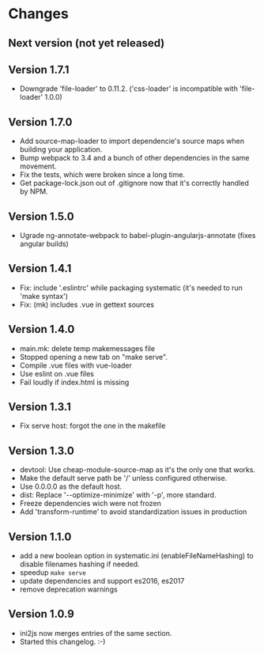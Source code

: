 Changes
=======
Next version (not yet released)
-------------------------------


Version 1.7.1
-------------
- Downgrade 'file-loader' to 0.11.2. ('css-loader' is incompatible with 'file-loader' 1.0.0)

Version 1.7.0
-------------
- Add source-map-loader to import dependencie's source maps when building your application.
- Bump webpack to 3.4 and a bunch of other dependencies in the same movement.
- Fix the tests, which were broken since a long time.
- Get package-lock.json out of .gitignore now that it's correctly handled by NPM.

Version 1.5.0
-------------
- Ugrade ng-annotate-webpack to babel-plugin-angularjs-annotate (fixes angular builds)

Version 1.4.1
-------------
- Fix: include '.eslintrc' while packaging systematic (it's needed to run 'make syntax')
- Fix: (mk) includes .vue in gettext sources

Version 1.4.0
-------------
- main.mk: delete temp makemessages file
- Stopped opening a new tab on "make serve".
- Compile .vue files with vue-loader
- Use eslint on .vue files
- Fail loudly if index.html is missing

Version 1.3.1
-------------
- Fix serve host: forgot the one in the makefile

Version 1.3.0
-------------

- devtool: Use cheap-module-source-map as it's the only one that works.
- Make the default serve path be '/' unless configured otherwise.
- Use 0.0.0.0 as the default host.
- dist: Replace '--optimize-minimize' with '-p', more standard.
- Freeze dependencies wich were not frozen
- Add 'transform-runtime' to avoid standardization issues in production

Version 1.1.0
-------------

- add a new boolean option in systematic.ini (enableFileNameHashing) to disable filenames hashing if needed.
- speedup `make serve`
- update dependencies and support es2016, es2017
- remove deprecation warnings

Version 1.0.9
-------------

- ini2js now merges entries of the same section.
- Started this changelog. :-)
